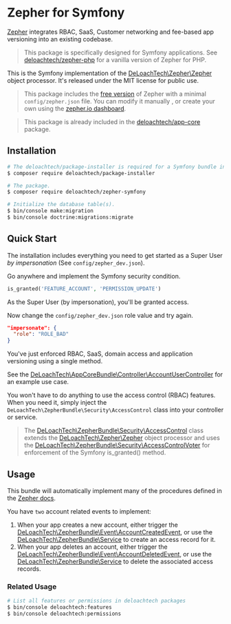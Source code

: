 Zepher for Symfony
==================

[Zepher](https://zepher.io) integrates RBAC, SaaS, Customer networking and fee-based app versioning into an existing codebase.

> This package is specifically designed for Symfony applications. See [deloachtech/zepher-php](https://github.com/deloachtech/zepher-php) for a vanilla version of Zepher for PHP.

This is the Symfony implementation of the [DeLoachTech\Zepher\Zepher](https://github.com/deloachtech/zepher-php/blob/master/src/Zepher.php) object processor. It's released under the MIT license for public use.

> This package includes the [free version](https://zepher.io/pricing.html) of Zepher with a minimal `config/zepher.json` file. You can modify it manually , or create your own using the [zepher.io dashboard](https://zepher.io). 

> This package is already included in the [deloachtech/app-core](https://github.com/deloachtech/app-core) package.

Installation
------------

```bash
# The deloachtech/package-installer is required for a Symfony bundle installation.
$ composer require deloachtech/package-installer

# The package.
$ composer require deloachtech/zepher-symfony

# Initialize the database table(s).
$ bin/console make:migration
$ bin/console doctrine:migrations:migrate
```


Quick Start
-----------

The installation includes everything you need to get started as a Super User _by impersonation_ (See `config/zepher_dev.json`).

Go anywhere and implement the Symfony security condition.
```php 
is_granted('FEATURE_ACCOUNT', 'PERMISSION_UPDATE')
``` 
As the Super User (by impersonation), you'll be granted access.

Now change the  `config/zepher_dev.json` role value and try again.

```json
"impersonate": {
  "role": "ROLE_BAD"
}
```

You've just enforced RBAC, SaaS, domain access and application versioning using a single method.

See the [DeLoachTech\AppCoreBundle\Controller\AccountUserController](https://github.com/deloachtech/app-core/blob/master/src/Controller/AccountUserController.php) for an example use case.

You won't have to do anything to use the access control (RBAC) features. When you need it, simply inject the `DeLoachTech\ZepherBundle\Security\AccessControl` class into your controller or service.

> The [DeLoachTech\ZepherBundle\Security\AccessControl](https://github.com/deloachtech/zepher-symfony/blob/master/src/Security/AccessControl.php) class extends the [DeLoachTech\Zepher\Zepher](https://github.com/deloachtech/zepher-php/blob/master/src/Zepher.php) object processor and uses the [DeLoachTech\ZepherBundle\Security\AccessControlVoter](https://github.com/deloachtech/zepher-symfony/blob/master/src/Security/AccessControlVoter.php) for enforcement of the Symfony is_granted() method. 


Usage
-----

This bundle will automatically implement many of the procedures defined in the [Zepher docs](https://zepher.io/docs).

You have `two` account related events to implement:

1. When your app creates a new account, either trigger the [DeLoachTech\ZepherBundle\Event\AccountCreatedEvent](https://github.com/deloachtech/zepher-symfony/blob/master/src/Event/AccountCreatedEvent.php), or use the [DeLoachTech\ZepherBundle\Service](https://github.com/deloachtech/zepher-symfony/blob/master/src/Service/AccessService.php) to create an access record for it.
2. When your app deletes an account, either trigger the [DeLoachTech\ZepherBundle\Event\AccountDeletedEvent](https://github.com/deloachtech/zepher-symfony/blob/master/src/Event/AccountDeletedEvent.php), or use the [DeLoachTech\ZepherBundle\Service](https://github.com/deloachtech/zepher-symfony/blob/master/src/Service/AccessService.php) to delete the associated access records.

### Related Usage

```bash
# List all features or permissions in deloachtech packages
$ bin/console deloachtech:features
$ bin/console deloachtech:permissions
```